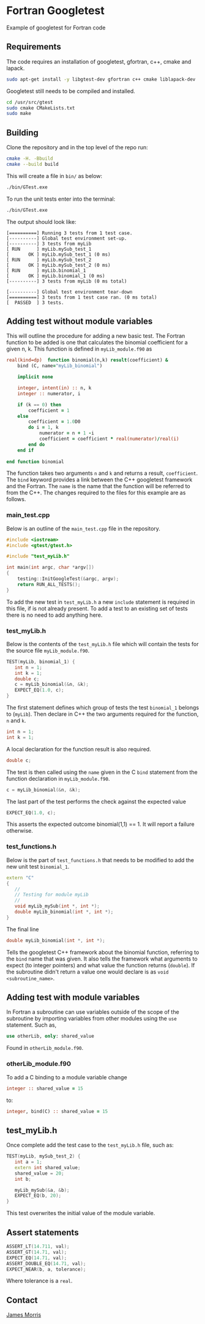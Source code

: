 # Fortran Googletest

Example of googletest for Fortran code

## Requirements

The code requires an installation of googletest, gfortran, c++, cmake and lapack.

```bash
sudo apt-get install -y libgtest-dev gfortran c++ cmake liblapack-dev

```

Googletest still needs to be compiled and installed.

```bash
cd /usr/src/gtest
sudo cmake CMakeLists.txt
sudo make
```

## Building

Clone the repository and in the top level of the repo run:

```bash
cmake -H. -Bbuild
cmake --build build
```

This will create a file in `bin/` as below:

```bash
./bin/GTest.exe
```

To run the unit tests enter into the terminal:
```bash
./bin/GTest.exe
```

The output should look like:
```b
[==========] Running 3 tests from 1 test case.
[----------] Global test environment set-up.
[----------] 3 tests from myLib
[ RUN      ] myLib.mySub_test_1
[       OK ] myLib.mySub_test_1 (0 ms)
[ RUN      ] myLib.mySub_test_2
[       OK ] myLib.mySub_test_2 (0 ms)
[ RUN      ] myLib.binomial_1
[       OK ] myLib.binomial_1 (0 ms)
[----------] 3 tests from myLib (0 ms total)

[----------] Global test environment tear-down
[==========] 3 tests from 1 test case ran. (0 ms total)
[  PASSED  ] 3 tests.
```

## Adding test without module variables

This will outline the procedure for adding a new basic test. The Fortran 
function to be added is one that calculates the binomial coefficient for a 
given n, k. This function is defined in `myLib_module.f90` as

```fortran
real(kind=dp)  function binomial(n,k) result(coefficient) &
    bind (C, name="myLib_binomial")

    implicit none

    integer, intent(in) :: n, k
    integer :: numerator, i

    if (k == 0) then
        coefficient = 1
    else
        coefficient = 1.0D0
        do i = 1, k
            numerator = n + 1 -i
            coefficient = coefficient * real(numerator)/real(i)
        end do
    end if
  
end function binomial
```

The function takes two arguments `n` and `k` and returns a result, 
`coefficient`. The `bind` keyword provides a link between the C++ 
googletest framework and the Fortran. The `name` is the name that the 
function will be referred to from the C++. The changes required to the files 
for this example are as follows.

### main_test.cpp

Below is an outline of the `main_test.cpp` file in the repository.

```c++
#include <iostream>
#include <gtest/gtest.h>

#include "test_myLib.h"

int main(int argc, char *argv[])
{
    testing::InitGoogleTest(&argc, argv);
    return RUN_ALL_TESTS();
}
```

To add the new test in `test_myLib.h` a new `include` statement is required in 
this file, if is not already present. To add a test to an existing set of 
tests there is no need to add anything here.

### test_myLib.h

Below is the contents of the `test_myLib.h` file which will contain the 
tests for the source file `myLib_module.f90`.

```c++
TEST(myLib, binomial_1) { 
   int n = 1;
   int k = 1;
   double c;
   c = myLib_binomial(&n, &k);
   EXPECT_EQ(1.0, c);
}
```

The first statement defines which group of tests the test `binomial_1` belongs 
to (`myLib`). Then declare in C++ the two arguments required for 
the function, `n` and `k`.

```c++
int n = 1;
int k = 1;
```

A local declaration for the function result is also required.

```c++
double c;
```

The test is then called using the `name` given in the C `bind` statement from 
the function declaration in `myLib_module.f90`.

```c++
c = myLib_binomial(&n, &k);
```

The last part of the test performs the check against the expected value

```c++
EXPECT_EQ(1.0, c);
```

This asserts the expected outcome binomial(1,1) == 1. It will report a 
failure otherwise.

### test_functions.h

Below is the part of `test_functions.h` that needs to be modified to add 
the new unit test `binomial_1`.

```c++
extern "C"
{
   //
   // Testing for module myLib
   //   
   void myLib_mySub(int *, int *);
   double myLib_binomial(int *, int *);
}
```

The final line

```c++
double myLib_binomial(int *, int *);
```

Tells the googletest C++ framework about the binomial function, referring to 
the `bind` name that was given. It also tells the framework what arguments 
to expect (to integer pointers) and what value the function returns 
(`double`). If the subroutine didn't return a value one would declare is 
as `void <subroutine_name>`.

## Adding test with module variables

In Fortran a subroutine can use variables outside of the scope of the 
subroutine by importing variables from other modules using the `use` statement. 
Such as,

```fortran
use otherLib, only: shared_value
```

Found in `otherLib_module.f90`.

### otherLib_module.f90

To add a C binding to a module variable change

```fortran
integer :: shared_value = 15
```

to:

```fortran
integer, bind(C) :: shared_value = 15
```

## test_myLib.h

Once complete add the test case to the `test_myLib.h` file, such as:

```c++
TEST(myLib, mySub_test_2) { 
   int a = 1;
   extern int shared_value;
   shared_value = 20;
   int b;

   myLib_mySub(&a, &b);
   EXPECT_EQ(b, 20);
}
```

This test overwrites the initial value of the module variable.

## Assert statements

```c++
ASSERT_LT(14.711, val);
ASSERT_GT(14.71, val);
EXPECT_EQ(14.71, val);
ASSERT_DOUBLE_EQ(14.71, val);
EXPECT_NEAR(b, a, tolerance);
```

Where tolerance is a `real`.

## Contact

[James Morris](morrisj@protonmail.com)
